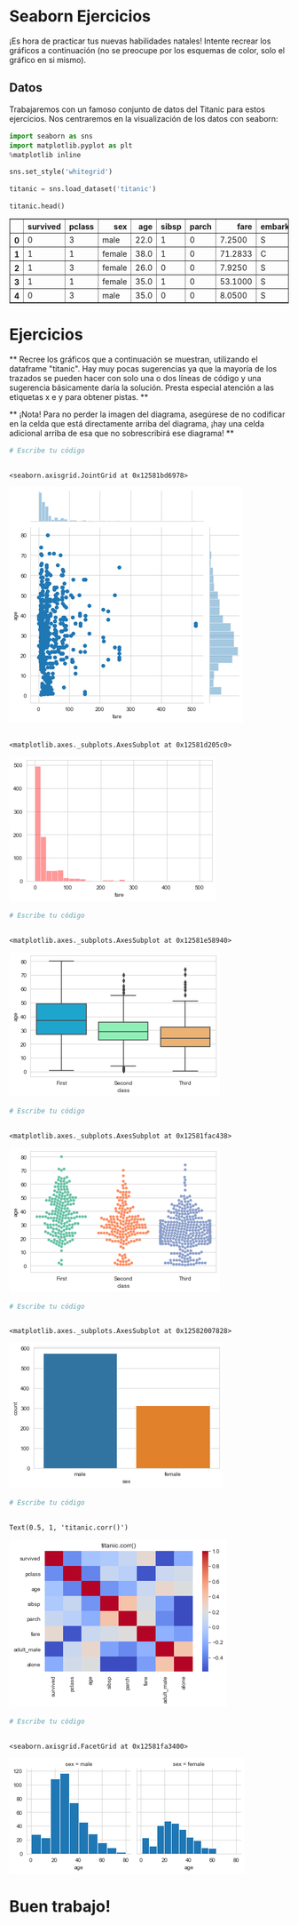 # Seaborn Ejercicios

¡Es hora de practicar tus nuevas habilidades natales! Intente recrear los gráficos a continuación (no se preocupe por los esquemas de color, solo el gráfico en si mismo).

## Datos

Trabajaremos con un famoso conjunto de datos del Titanic para estos ejercicios. Nos centraremos en la visualización de los datos con seaborn:


```python
import seaborn as sns
import matplotlib.pyplot as plt
%matplotlib inline
```


```python
sns.set_style('whitegrid')
```


```python
titanic = sns.load_dataset('titanic')
```


```python
titanic.head()
```




<div>
<style scoped>
    .dataframe tbody tr th:only-of-type {
        vertical-align: middle;
    }

    .dataframe tbody tr th {
        vertical-align: top;
    }

    .dataframe thead th {
        text-align: right;
    }
</style>
<table border="1" class="dataframe">
  <thead>
    <tr style="text-align: right;">
      <th></th>
      <th>survived</th>
      <th>pclass</th>
      <th>sex</th>
      <th>age</th>
      <th>sibsp</th>
      <th>parch</th>
      <th>fare</th>
      <th>embarked</th>
      <th>class</th>
      <th>who</th>
      <th>adult_male</th>
      <th>deck</th>
      <th>embark_town</th>
      <th>alive</th>
      <th>alone</th>
    </tr>
  </thead>
  <tbody>
    <tr>
      <th>0</th>
      <td>0</td>
      <td>3</td>
      <td>male</td>
      <td>22.0</td>
      <td>1</td>
      <td>0</td>
      <td>7.2500</td>
      <td>S</td>
      <td>Third</td>
      <td>man</td>
      <td>True</td>
      <td>NaN</td>
      <td>Southampton</td>
      <td>no</td>
      <td>False</td>
    </tr>
    <tr>
      <th>1</th>
      <td>1</td>
      <td>1</td>
      <td>female</td>
      <td>38.0</td>
      <td>1</td>
      <td>0</td>
      <td>71.2833</td>
      <td>C</td>
      <td>First</td>
      <td>woman</td>
      <td>False</td>
      <td>C</td>
      <td>Cherbourg</td>
      <td>yes</td>
      <td>False</td>
    </tr>
    <tr>
      <th>2</th>
      <td>1</td>
      <td>3</td>
      <td>female</td>
      <td>26.0</td>
      <td>0</td>
      <td>0</td>
      <td>7.9250</td>
      <td>S</td>
      <td>Third</td>
      <td>woman</td>
      <td>False</td>
      <td>NaN</td>
      <td>Southampton</td>
      <td>yes</td>
      <td>True</td>
    </tr>
    <tr>
      <th>3</th>
      <td>1</td>
      <td>1</td>
      <td>female</td>
      <td>35.0</td>
      <td>1</td>
      <td>0</td>
      <td>53.1000</td>
      <td>S</td>
      <td>First</td>
      <td>woman</td>
      <td>False</td>
      <td>C</td>
      <td>Southampton</td>
      <td>yes</td>
      <td>False</td>
    </tr>
    <tr>
      <th>4</th>
      <td>0</td>
      <td>3</td>
      <td>male</td>
      <td>35.0</td>
      <td>0</td>
      <td>0</td>
      <td>8.0500</td>
      <td>S</td>
      <td>Third</td>
      <td>man</td>
      <td>True</td>
      <td>NaN</td>
      <td>Southampton</td>
      <td>no</td>
      <td>True</td>
    </tr>
  </tbody>
</table>
</div>



# Ejercicios


** Recree los gráficos que a continuación se muestran, utilizando el dataframe "titanic". Hay muy pocas sugerencias ya que la mayoría de los trazados se pueden hacer con solo una o dos líneas de código y una sugerencia básicamente daría la solución. Presta especial atención a las etiquetas x e y para obtener pistas. **

** ¡Nota! Para no perder la imagen del diagrama, asegúrese de no codificar en la celda que está directamente arriba del diagrama, ¡hay una celda adicional arriba de esa que no sobrescribirá ese diagrama! **



```python
# Escribe tu código
```


```python

```




    <seaborn.axisgrid.JointGrid at 0x12581bd6978>




![png](images/output_8_1.png)



```python

```




    <matplotlib.axes._subplots.AxesSubplot at 0x12581d205c0>




![png](images/output_9_1.png)



```python
# Escribe tu código
```


```python

```




    <matplotlib.axes._subplots.AxesSubplot at 0x12581e58940>




![png](images/output_11_1.png)



```python
# Escribe tu código
```


```python

```




    <matplotlib.axes._subplots.AxesSubplot at 0x12581fac438>




![png](images/output_13_1.png)



```python
# Escribe tu código
```


```python

```




    <matplotlib.axes._subplots.AxesSubplot at 0x12582007828>




![png](images/output_15_1.png)



```python
# Escribe tu código
```


```python

```




    Text(0.5, 1, 'titanic.corr()')




![png](images/output_17_1.png)



```python
# Escribe tu código
```


```python

```




    <seaborn.axisgrid.FacetGrid at 0x12581fa3400>




![png](images/output_19_1.png)


# Buen trabajo!
